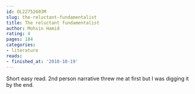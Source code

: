 ```yaml
---
id: OL22752603M
slug: the-reluctant-fundamentalist
title: The reluctant fundamentalist
author: Mohsin Hamid
rating: 4
pages: 184
categories:
- literature
reads:
- finished_at: '2010-10-19'
---
```

Short easy read. 2nd person narrative threw me at first but I was digging it by the end.
